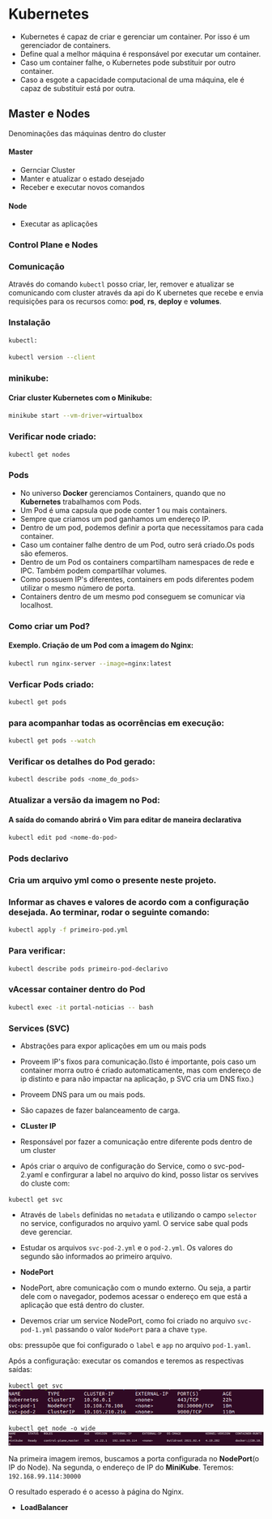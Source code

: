 # Kubernetes  


* Kubernetes é capaz de criar e gerenciar um container. Por isso é um gerenciador de containers.   
* Define qual a melhor máquina é responsável por executar um container.  
* Caso um container falhe, o Kubernetes pode substituir por outro container.  
* Caso a esgote a capacidade computacional de uma máquina, ele é capaz  de substituir está por outra.  

## Master e Nodes    
Denominações das máquinas dentro do cluster      

#### Master   
* Gernciar Cluster   
* Manter e atualizar o estado desejado    
* Receber e executar novos comandos   

#### Node  
* Executar as aplicações  


### Control Plane e Nodes

### Comunicação  

Através do comando `kubectl` posso criar, ler, remover e atualizar se comunicando com cluster através da api do K ubernetes que recebe e envia requisições para os recursos como: __pod__, __rs__, __deploy__ e __volumes__.   


### Instalação 

```bash
kubectl:

kubectl version --client

```


### minikube:   
#### Criar cluster Kubernetes com o Minikube:  

```bash
minikube start --vm-driver=virtualbox  

```
### Verificar node criado:   
  
```bash
kubectl get nodes
```   


### Pods

* No universo __Docker__ gerenciamos Containers, quando que no __Kubernetes__ trabalhamos com Pods.  
* Um Pod é uma capsula que pode conter 1 ou mais containers. 
* Sempre que criamos um pod ganhamos um endereço IP.
* Dentro de um pod, podemos definir a porta que necessitamos para cada container.
* Caso um container falhe dentro de um Pod, outro será criado.Os pods são efemeros.
* Dentro de um Pod os containers compartilham namespaces de rede e IPC. Também podem compartilhar volumes.
* Como possuem IP's diferentes, containers em pods diferentes podem utilizar o mesmo número de porta.  
* Containers dentro de um mesmo pod conseguem se comunicar via localhost.

### Como criar um Pod?  
#### Exemplo. Criação de um Pod com a imagem do Nginx:  


```bash
kubectl run nginx-server --image=nginx:latest
```  

### Verficar Pods criado:   
```bash
kubectl get pods
```  

### para acompanhar todas as ocorrências em execução:  

```bash
kubectl get pods --watch  
```   

### Verificar os detalhes do Pod gerado:  


```bash
kubectl describe pods <nome_do_pods>
```  

### Atualizar a versão da imagem no Pod:   
#### A saída do comando abrirá o Vim para editar de maneira declarativa   
  
```bash
kubectl edit pod <nome-do-pod>

```
### Pods declarivo
###  Cria um arquivo yml como o presente neste projeto.
### Informar as chaves e valores de acordo com a configuração desejada. Ao terminar, rodar o seguinte comando:  

```bash
kubectl apply -f primeiro-pod.yml 
```

### Para verificar:
```bash
kubectl describe pods primeiro-pod-declarivo
```
### vAcessar container dentro do Pod  
```bash
kubectl exec -it portal-noticias -- bash
```   

### Services (SVC)  

* Abstrações para expor aplicações em um ou mais pods  
* Proveem IP's fixos para comunicação.(Isto é importante, pois caso um container morra outro é criado automaticamente, mas com endereço de ip distinto e para não impactar na aplicação, p SVC cria um DNS fixo.) 
* Proveem DNS para um ou mais pods.  
* São capazes de fazer balanceamento de carga.  

* __CLuster IP__    

* Responsável por fazer a comunicação entre diferente pods dentro de um cluster  
* Após criar o arquivo de configuração do Service, como o svc-pod-2.yaml e confirgurar a label no arquivo do kind, posso listar os servives do cluste com:

`kubectl get svc`   

* Através de `labels` definidas no `metadata` e utilizando o campo `selector` no service, configurados no arquivo yaml. O service sabe qual pods deve gerenciar.  

* Estudar os arquivos `svc-pod-2.yml` e o `pod-2.yml`. Os valores do segundo são informados ao primeiro arquivo.

* __NodePort__    

* NodePort, abre comunicação com o mundo externo. Ou seja, a partir dele com o navegador, podemos acessar o endereço em que está a aplicação que está dentro do cluster.    

* Devemos criar um service NodePort, como foi criado no arquivo `svc-pod-1.yml` passando o valor `NodePort` para a chave `type`.  

obs: pressupõe que foi configurado o `label` e `app` no arquivo `pod-1.yaml`.  

Após a configuração: executar os comandos e teremos as respectivas saídas:   

`kubectl get svc`  
![image](/kubernetes_alura/image/get-svc.png)   

`kubectl get node -o wide`  
![image](/kubernetes_alura/image/node-o_wide.png)

Na primeira imagem iremos, buscamos a porta configurada no __NodePort__(o IP do Node). Na segunda, o endereço de IP do __MiniKube__. Teremos: `192.168.99.114:30000`  

O resultado esperado é o acesso à página do Nginx.

* __LoadBalancer__    